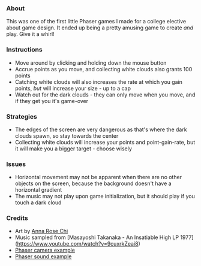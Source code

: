 ### About

This was one of the first little Phaser games I made for a college elective about game 
design. It ended up being a pretty amusing game to create _and_ play. Give it a whirl!


### Instructions

* Move around by clicking and holding down the mouse button
* Accrue points as you move, and collecting white clouds also grants 100 points
* Catching white clouds will also increases the rate at which you gain points, _but_ will 
increase your size - up to a cap
* Watch out for the dark clouds - they can only move when you move, 
and if they get you it's game-over

### Strategies

* The edges of the screen are very dangerous as that's where the dark clouds spawn, 
so stay towards the center
* Collecting white clouds will increase your points and point-gain-rate, 
but it will make you a bigger target - choose wisely
  
### Issues

* Horizontal movement may not be apparent when there are no other objects on the screen, 
because the background doesn't have a horizontal gradient
* The music may not play upon game initialization, 
but it should play if you touch a dark cloud

### Credits

* Art by [Anna Rose Chi](https://annarosechi.myportfolio.com/)
* Music sampled from [Masayoshi Takanaka - An Insatiable High LP 1977]
(https://www.youtube.com/watch?v=9cuxrkZeai8)
* [Phaser camera example](https://phaser.io/examples/v2/camera/basic-follow)
* [Phaser sound example](https://phaser.io/examples/v2/audio/sound-complete)